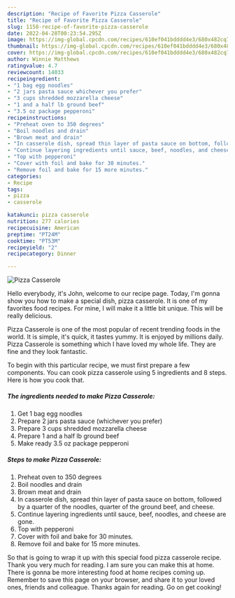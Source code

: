 ```yaml
---
description: "Recipe of Favorite Pizza Casserole"
title: "Recipe of Favorite Pizza Casserole"
slug: 1158-recipe-of-favorite-pizza-casserole
date: 2022-04-28T00:23:54.295Z
image: https://img-global.cpcdn.com/recipes/610ef041bdddd4e3/680x482cq70/pizza-casserole-recipe-main-photo.jpg
thumbnail: https://img-global.cpcdn.com/recipes/610ef041bdddd4e3/680x482cq70/pizza-casserole-recipe-main-photo.jpg
cover: https://img-global.cpcdn.com/recipes/610ef041bdddd4e3/680x482cq70/pizza-casserole-recipe-main-photo.jpg
author: Winnie Matthews
ratingvalue: 4.7
reviewcount: 14033
recipeingredient:
- "1 bag egg noodles"
- "2 jars pasta sauce whichever you prefer"
- "3 cups shredded mozzarella cheese"
- "1 and a half lb ground beef"
- "3.5 oz package pepperoni"
recipeinstructions:
- "Preheat oven to 350 degrees"
- "Boil noodles and drain"
- "Brown meat and drain"
- "In casserole dish, spread thin layer of pasta sauce on bottom, followed by a quarter of the noodles, quarter of the ground beef, and cheese."
- "Continue layering ingredients until sauce, beef, noodles, and cheese are gone."
- "Top with pepperoni"
- "Cover with foil and bake for 30 minutes."
- "Remove foil and bake for 15 more minutes."
categories:
- Recipe
tags:
- pizza
- casserole

katakunci: pizza casserole 
nutrition: 277 calories
recipecuisine: American
preptime: "PT24M"
cooktime: "PT53M"
recipeyield: "2"
recipecategory: Dinner

---
```



![Pizza Casserole](https://img-global.cpcdn.com/recipes/610ef041bdddd4e3/680x482cq70/pizza-casserole-recipe-main-photo.jpg)

Hello everybody, it's John, welcome to our recipe page. Today, I'm gonna show you how to make a special dish, pizza casserole. It is one of my favorites food recipes. For mine, I will make it a little bit unique. This will be really delicious.



Pizza Casserole is one of the most popular of recent trending foods in the world. It is simple, it's quick, it tastes yummy. It is enjoyed by millions daily. Pizza Casserole is something which I have loved my whole life. They are fine and they look fantastic.


To begin with this particular recipe, we must first prepare a few components. You can cook pizza casserole using 5 ingredients and 8 steps. Here is how you cook that.

<!--inarticleads1-->

##### The ingredients needed to make Pizza Casserole:

1. Get 1 bag egg noodles
1. Prepare 2 jars pasta sauce (whichever you prefer)
1. Prepare 3 cups shredded mozzarella cheese
1. Prepare 1 and a half lb ground beef
1. Make ready 3.5 oz package pepperoni




<!--inarticleads2-->

##### Steps to make Pizza Casserole:

1. Preheat oven to 350 degrees
1. Boil noodles and drain
1. Brown meat and drain
1. In casserole dish, spread thin layer of pasta sauce on bottom, followed by a quarter of the noodles, quarter of the ground beef, and cheese.
1. Continue layering ingredients until sauce, beef, noodles, and cheese are gone.
1. Top with pepperoni
1. Cover with foil and bake for 30 minutes.
1. Remove foil and bake for 15 more minutes.




So that is going to wrap it up with this special food pizza casserole recipe. Thank you very much for reading. I am sure you can make this at home. There is gonna be more interesting food at home recipes coming up. Remember to save this page on your browser, and share it to your loved ones, friends and colleague. Thanks again for reading. Go on get cooking!
